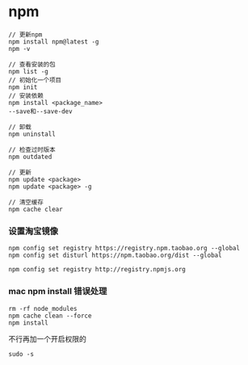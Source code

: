 # npm
    // 更新npm
    npm install npm@latest -g
    npm -v

    // 查看安装的包
    npm list -g
    // 初始化一个项目
    npm init
    // 安装依赖
    npm install <package_name>
    --save和--save-dev

    // 卸载
    npm uninstall

    // 检查过时版本
    npm outdated

    // 更新
    npm update <package>
    npm update <package> -g

    // 清空缓存
    npm cache clear

### 设置淘宝镜像

    npm config set registry https://registry.npm.taobao.org --global
    npm config set disturl https://npm.taobao.org/dist --global

    npm config set registry http://registry.npmjs.org
    

### mac npm install 错误处理

    rm -rf node_modules
    npm cache clean --force
    npm install

不行再加一个开启权限的

    sudo -s
